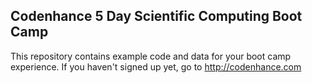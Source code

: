 ## Codenhance 5 Day Scientific Computing Boot Camp

This repository contains example code and data for your boot camp experience. If you haven't signed up yet, go to http://codenhance.com
